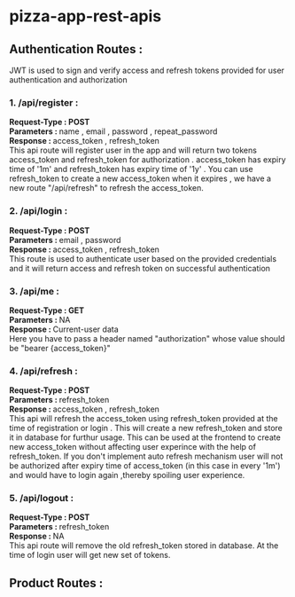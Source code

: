 ﻿# pizza-app-rest-apis
## Authentication Routes :
JWT is used to sign and verify access and refresh tokens provided for user authentication and authorization

### 1. /api/register : <br>
  <b>Request-Type : POST</b><br>
  <b>Parameters : </b> name , email , password , repeat_password <br>
  <b>Response : </b> access_token , refresh_token<br>
  This api route will register user in the app and will return two tokens access_token and refresh_token for authorization . access_token has expiry time of '1m' and refresh_token has expiry time of '1y' . You can use refresh_token to create a new access_token when it expires , we have a new route "/api/refresh" to refresh the access_token. 
  
### 2. /api/login : <br>
<b>Request-Type : POST</b><br>
  <b>Parameters : </b> email , password <br>
  <b>Response : </b> access_token , refresh_token<br>
  This route is used to authenticate user based on the provided credentials and it will return access and refresh token on successful authentication
  
  
### 3. /api/me : <br>
<b>Request-Type : GET</b><br>
  <b>Parameters : </b> NA <br>
  <b>Response : </b>Current-user data <br>
  Here you have to pass a header named "authorization" whose value should be "bearer {access_token}" 
  
  
### 4. /api/refresh : <br>
<b>Request-Type : POST</b><br>
  <b>Parameters : </b> refresh_token <br>
  <b>Response : </b>access_token , refresh_token<br>
  This api will refresh the access_token using  refresh_token provided at the time of registration or login . This will create a new refresh_token and store it in database for furthur usage. This can be used at the frontend to create new access_token without affecting user experince with the help of refresh_token.  If you don't implement auto refresh mechanism user will not be authorized after expiry time of access_token (in this case in every '1m') and would have to login again ,thereby spoiling user experience. 
   
### 5. /api/logout : <br>
<b>Request-Type : POST</b><br>
  <b>Parameters : </b> refresh_token <br>
  <b>Response : </b> NA <br>
  This api route will remove the old refresh_token stored in database. At the time of login  user will get new set of tokens.

## Product Routes :
  
